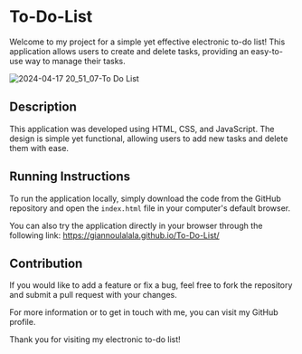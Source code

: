 ﻿# To-Do-List

Welcome to my project for a simple yet effective electronic to-do list! This application allows users to create and delete tasks, providing an easy-to-use way to manage their tasks.


![2024-04-17 20_51_07-To Do List](https://github.com/Giannoulalala/To-Do-List/assets/52848577/0841eaa7-5f51-4480-b316-74f9902030ec)

## Description

This application was developed using HTML, CSS, and JavaScript. The design is simple yet functional, allowing users to add new tasks and delete them with ease.

## Running Instructions

To run the application locally, simply download the code from the GitHub repository and open the `index.html` file in your computer's default browser.

You can also try the application directly in your browser through the following link: https://giannoulalala.github.io/To-Do-List/

## Contribution

If you would like to add a feature or fix a bug, feel free to fork the repository and submit a pull request with your changes.

For more information or to get in touch with me, you can visit my GitHub profile.

Thank you for visiting my electronic to-do list!
